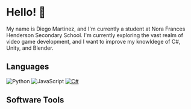 # Hello! 👋
My name is Diego Martinez, and I'm currently a student at Nora Frances Henderson Secondary School. I'm currently exploring the vast realm of video game development, and I want to improve my knowldege of C#, Unity, and Blender.

## Languages
![Python](https://img.shields.io/badge/-Python-000?&logo=Python)
![JavaScript](https://img.shields.io/badge/-JavaScript-000?&logo=JavaScript)
[![C#](https://img.shields.io/badge/-C%23-000000?&logo=C%20Sharp)](https://docs.microsoft.com/en-us/dotnet/csharp/)

## Software Tools
